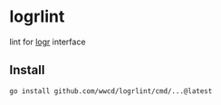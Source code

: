 # logrlint

lint for [logr](https://github.com/go-logr/logr) interface

## Install

```
go install github.com/wwcd/logrlint/cmd/...@latest
```
